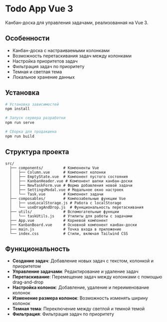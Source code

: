 # Todo App Vue 3

Канбан-доска для управления задачами, реализованная на Vue 3.

## Особенности

- Канбан-доска с настраиваемыми колонками
- Возможность перетаскивания задач между колонками
- Настройка приоритетов задач
- Фильтрация задач по приоритету
- Темная и светлая тема
- Локальное хранение данных

## Установка

```bash
# Установка зависимостей
npm install

# Запуск сервера разработки
npm run serve

# Сборка для продакшена
npm run build
```

## Структура проекта

```
src/
  ├── components/         # Компоненты Vue
  │   ├── Column.vue      # Компонент колонки
  │   ├── EmptyState.vue  # Компонент пустого состояния
  │   ├── KanbanHeader.vue # Компонент шапки канбан-доски
  │   ├── NewTaskForm.vue # Форма добавления новой задачи
  │   ├── SettingsModal.vue # Модальное окно настроек
  │   └── Task.vue        # Компонент задачи
  ├── composables/        # Композабельные функции Vue
  │   ├── useLocalStorage.js # Работа с localStorage
  │   └── useDragAndDrop.js  # Функциональность перетаскивания
  ├── utils/              # Вспомогательные функции
  │   └── taskUtils.js    # Утилиты для работы с задачами
  ├── App.vue             # Корневой компонент
  ├── KanbanBoard.vue     # Основной компонент канбан-доски
  ├── main.js             # Точка входа в приложение
  └── index.css           # Стили, включая Tailwind CSS
```

## Функциональность

- **Создание задач**: Добавление новых задач с текстом, колонкой и приоритетом
- **Управление задачами**: Редактирование и удаление задач
- **Перетаскивание**: Перемещение задач между колонками с помощью drag-and-drop
- **Настройка колонок**: Добавление, удаление и переименование колонок
- **Изменение размера колонок**: Возможность изменять ширину колонок
- **Темная тема**: Переключение между светлой и темной темой
- **Фильтрация**: Фильтрация задач по приоритету